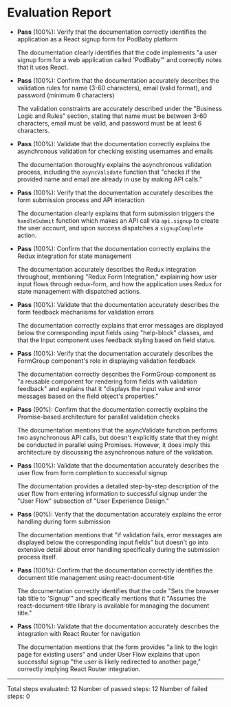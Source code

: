 # Evaluation Report

- **Pass** (100%): Verify that the documentation correctly identifies the application as a React signup form for PodBaby platform
  
  The documentation clearly identifies that the code implements "a user signup form for a web application called 'PodBaby'" and correctly notes that it uses React.

- **Pass** (100%): Confirm that the documentation accurately describes the validation rules for name (3-60 characters), email (valid format), and password (minimum 6 characters)
  
  The validation constraints are accurately described under the "Business Logic and Rules" section, stating that name must be between 3-60 characters, email must be valid, and password must be at least 6 characters.

- **Pass** (100%): Validate that the documentation correctly explains the asynchronous validation for checking existing usernames and emails
  
  The documentation thoroughly explains the asynchronous validation process, including the `asyncValidate` function that "checks if the provided name and email are already in use by making API calls."

- **Pass** (100%): Verify that the documentation accurately describes the form submission process and API interaction
  
  The documentation clearly explains that form submission triggers the `handleSubmit` function which makes an API call via `api.signup` to create the user account, and upon success dispatches a `signupComplete` action.

- **Pass** (100%): Confirm that the documentation correctly explains the Redux integration for state management
  
  The documentation accurately describes the Redux integration throughout, mentioning "Redux Form Integration," explaining how user input flows through redux-form, and how the application uses Redux for state management with dispatched actions.

- **Pass** (100%): Validate that the documentation accurately describes the form feedback mechanisms for validation errors
  
  The documentation correctly explains that error messages are displayed below the corresponding input fields using "help-block" classes, and that the Input component uses feedback styling based on field status.

- **Pass** (100%): Verify that the documentation accurately describes the FormGroup component's role in displaying validation feedback
  
  The documentation correctly describes the FormGroup component as "a reusable component for rendering form fields with validation feedback" and explains that it "displays the input value and error messages based on the field object's properties."

- **Pass** (90%): Confirm that the documentation correctly explains the Promise-based architecture for parallel validation checks
  
  The documentation mentions that the asyncValidate function performs two asynchronous API calls, but doesn't explicitly state that they might be conducted in parallel using Promises. However, it does imply this architecture by discussing the asynchronous nature of the validation.

- **Pass** (100%): Validate that the documentation accurately describes the user flow from form completion to successful signup
  
  The documentation provides a detailed step-by-step description of the user flow from entering information to successful signup under the "User Flow" subsection of "User Experience Design."

- **Pass** (90%): Verify that the documentation accurately explains the error handling during form submission
  
  The documentation mentions that "if validation fails, error messages are displayed below the corresponding input fields" but doesn't go into extensive detail about error handling specifically during the submission process itself.

- **Pass** (100%): Confirm that the documentation correctly identifies the document title management using react-document-title
  
  The documentation correctly identifies that the code "Sets the browser tab title to 'Signup'" and specifically mentions that it "Assumes the react-document-title library is available for managing the document title."

- **Pass** (100%): Validate that the documentation accurately describes the integration with React Router for navigation
  
  The documentation mentions that the form provides "a link to the login page for existing users" and under User Flow explains that upon successful signup "the user is likely redirected to another page," correctly implying React Router integration.

---

Total steps evaluated: 12
Number of passed steps: 12
Number of failed steps: 0